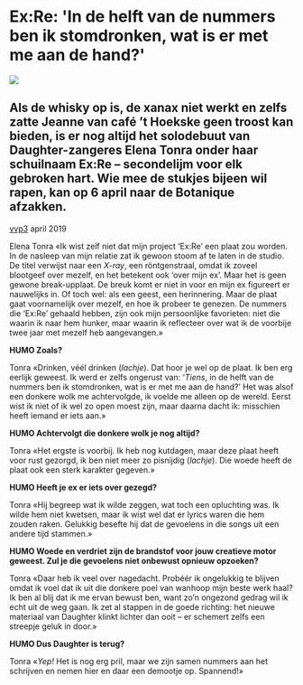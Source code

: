 # Ex:Re: 'In de helft van de nummers ben ik stomdronken, wat is er met me aan de hand?'

<img src="/Images/Marika Kochiashvili/EX_RE_by_Marika_Kochiashvili.jpg">

## Als de whisky op is, de xanax niet werkt en zelfs zatte Jeanne van café ’t Hoekske geen troost kan bieden, is er nog altijd het solodebuut van **Daughter**-zangeres **Elena Tonra** onder haar schuilnaam **Ex:Re** – secondelijm voor elk gebroken hart. Wie mee de stukjes bijeen wil rapen, kan op 6 april naar de Botanique afzakken.

[vvp3](https://www.humo.be/auteur/vvp/) april 2019

Elena Tonra «Ik wist zelf niet dat mijn project ‘Ex:Re’ een plaat zou worden. In de nasleep van mijn relatie zat ik gewoon stoom af te laten in de studio. De titel verwijst naar een *X-ray*, een röntgenstraal, omdat ik zoveel blootgeef over mezelf, en het betekent ook ‘over mijn ex’. Maar het is geen gewone break-upplaat. De breuk komt er niet in voor en mijn ex figureert er nauwelijks in. Of toch wel: als een geest, een herinnering. Maar de plaat gaat voornamelijk over mezelf, en hoe ik probeer te genezen. De nummers die ‘Ex:Re’ gehaald hebben, zijn ook mijn persoonlijke favorieten: niet die waarin ik naar hem hunker, maar waarin ik reflecteer over wat ik de voorbije twee jaar met mezelf heb aangevangen.»

**HUMO Zoals?**

Tonra «Drinken, véél drinken (*lachje*). Dat hoor je wel op de plaat. Ik ben erg eerlijk geweest. Ik werd er zelfs ongerust van: ‘*Tiens*, in de helft van de nummers ben ik stomdronken, wat is er met me aan de hand?’ Het was alsof een donkere wolk me achtervolgde, ik voelde me alleen op de wereld. Eerst wist ik niet of ik wel zo open moest zijn, maar daarna dacht ik: misschien heeft iemand er iets aan.»

**HUMO Achtervolgt die donkere wolk je nog altijd?**

Tonra «Het ergste is voorbij. Ik heb nog kutdagen, maar deze plaat heeft voor rust gezorgd, ik ben niet meer zo pisnijdig (*lachje*). Die woede heeft de plaat ook een sterk karakter gegeven.»

**HUMO Heeft je ex er iets over gezegd?**

Tonra «Hij begreep wat ik wilde zeggen, wat toch een opluchting was. Ik wilde hem niet kwetsen, maar ik wist wel dat er lyrics waren die hem zouden raken. Gelukkig besefte hij dat de gevoelens in die songs uit een andere tijd stammen.»

**HUMO Woede en verdriet zijn de brandstof voor jouw creatieve motor geweest. Zul je die gevoelens niet onbewust opnieuw opzoeken?**

Tonra «Daar heb ik veel over nagedacht. Probéér ik ongelukkig te blijven omdat ik voel dat ik uit die donkere poel van wanhoop mijn beste werk haal? Ik ben al blij dat ik me ervan bewust ben, want zo’n ongezond gedrag wil ik echt uit de weg gaan. Ik zet al stappen in de goede richting: het nieuwe materiaal van Daughter klinkt lichter dan ooit – er schemert zelfs een streepje geluk in door.»

**HUMO Dus Daughter is terug?**

Tonra «*Yep!* Het is nog erg pril, maar we zijn samen nummers aan het schrijven en nemen hier en daar een demootje op. Spannend!»

